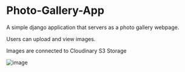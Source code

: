 # Photo-Gallery-App

A simple django application that servers as a photo gallery webpage.

Users can upload and view images.

Images are connected to Cloudinary S3 Storage

![image](https://user-images.githubusercontent.com/68163782/232184074-b5f072f2-7bd1-490d-ab95-b5bb02f16879.png)
